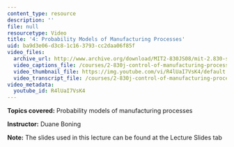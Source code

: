 ```yaml
---
content_type: resource
description: ''
file: null
resourcetype: Video
title: '4: Probability Models of Manufacturing Processes'
uid: ba9d3e06-d3c8-1c16-3793-cc2daa06f85f
video_files:
  archive_url: http://www.archive.org/download/MIT2-830JS08/mit-2.830-s08-lec04_300k.mp4
  video_captions_file: /courses/2-830j-control-of-manufacturing-processes-sma-6303-spring-2008/832352f89301578bb468a15bae20b81a_R4lUaI7VsK4.vtt
  video_thumbnail_file: https://img.youtube.com/vi/R4lUaI7VsK4/default.jpg
  video_transcript_file: /courses/2-830j-control-of-manufacturing-processes-sma-6303-spring-2008/2d719ebb4d366cc0f26f352641c0ca12_R4lUaI7VsK4.pdf
video_metadata:
  youtube_id: R4lUaI7VsK4
---
```


**Topics covered:** Probability models of manufacturing processes

**Instructor:** Duane Boning

**Note:** The slides used in this lecture can be found at the Lecture Slides tab